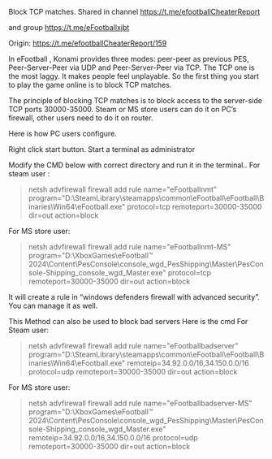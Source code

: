 Block TCP matches.
Shared in channel  https://t.me/efootballCheaterReport 

and group https://t.me/eFootballxjbt 

Origin:  https://t.me/efootballCheaterReport/159

In eFootball , Konami provides three modes: peer-peer as previous PES, Peer-Server-Peer via UDP and Peer-Server-Peer via TCP. The TCP one is the most laggy. It makes people feel unplayable. So the first thing you start to play the game online is to block TCP matches.

The principle of blocking TCP matches is to block access to the server-side TCP ports 30000-35000. Steam or MS store users can do it on PC’s firewall, other users need to do it on router.

Here is how PC users configure.

Right click start button. Start a terminal as administrator

Modify the CMD below with correct directory and run it in the terminal..   For steam user :
>netsh advfirewall firewall add rule name="eFootballnmt" program="D:\SteamLibrary\steamapps\common\eFootball\eFootball\Binaries\Win64\eFootball.exe" protocol=tcp remoteport=30000-35000 dir=out action=block

For MS store user:
>netsh advfirewall firewall add rule name="eFootballnmt-MS" program="D:\XboxGames\eFootball™ 2024\Content\PesConsole\console_wgd_PesShipping\Master\PesConsole-Shipping_console_wgd_Master.exe" protocol=tcp remoteport=30000-35000 dir=out action=block

It will create a rule in “windows defenders firewall with advanced security”. You can manage it as well.


This Method can also be used to block bad servers Here is the cmd
For Steam user:
>netsh advfirewall firewall add rule name="eFootballbadserver" program="D:\SteamLibrary\steamapps\common\eFootball\eFootball\Binaries\Win64\eFootball.exe" remoteip=34.92.0.0/16,34.150.0.0/16 protocol=udp remoteport=30000-35000  dir=out action=block

For MS store user:
>netsh advfirewall firewall add rule name="eFootballbadserver-MS" program="D:\XboxGames\eFootball™ 2024\Content\PesConsole\console_wgd_PesShipping\Master\PesConsole-Shipping_console_wgd_Master.exe"  remoteip=34.92.0.0/16,34.150.0.0/16 protocol=udp remoteport=30000-35000  dir=out action=block
